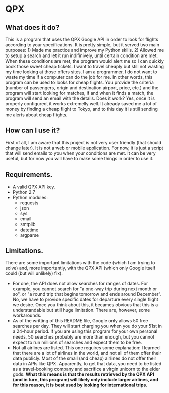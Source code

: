 # QPX

## What does it do?
This is a program that uses the QPX Google API in order to look for flights according to your specifications. It is pretty simple, but it served two main purposes: 1) Made me practice and improve my Python skills. 2) Allowed me to setup a search and let it run indifinively, until certain condition are met. When these conditions are met, the program would alert me so I can quickly book those sweet cheap tickets. I want to travel cheaply but still not wasting my time looking at those offers sites. I am a programmer, I do not want to waste my time if a computer can do the job for me.
In other words, this program can be used to looks for cheap flights. You provide the criteria (number of passengers, origin and destination airport, price, etc.) and the program will start looking for matches, if and when it finds a match, the program will send an email with the details.
Does it work? Yes, once it is properly configured, it works extremelly well. It already saved me a lot of money by finding a cheap flight to Tokyo, and to this day it is still sending me alerts about cheap flights.

## How can I use it?
First of all, I am aware that this project is not very user friendly (that should change later). It is not a web or mobile application. For now, it is just a script that will send emails to you when your conditions are met. It can be very useful, but for now you will have to make some things in order to use it.

## Requirements.
- A valid QPX API key.
- Python 2.7
- Python modules:
  - requests
  - json
  - sys
  - email
  - smtplib
  - datetime
  - argparse

## Limitations.
There are some important limitations with the code (which I am trying to solve) and, more importantly, with the QPX API (which only Google itself could (but will unlikely) fix).
-  For one, the API does not allow searches for ranges of dates. For example, you cannot search for "a one-way trip during next month or so", or "a round trip that begins tomorrow and ends around December". No, we have to provide specific dates for departure every single flight we desire. Once you think about this, it becames obvious that this is a understandable but still huge limitation. There are, however, some workarounds.
-  As of the writting of this README file, Google only allows 50 free searches per day. They will start charging you when you do your 51st in a 24-hour period. If you are using this program for your own personal needs, 50 searches probably are more than enough, but you cannot expect to run millions of searches and expect them to be free.
-  Not all airlines are listed. This one requires some explanation: I learned that there are a lot of airlines in the world, and not all of them offer their data publicly. Most of the small (and cheap) airlines do not offer their data in APIs like QPX. Apparently, to get that data, you need to be listed as a travel-booking company and sacrifice a virgin unicorn to the elder gods. **What this means is that the results retrieved by the QPX API (and in turn, this program) will likely only include larger airlines, and for this reason, it is best used by looking for international trips.**
